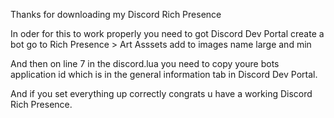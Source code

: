 Thanks for downloading my Discord Rich Presence

In oder for this to work properly you need to got Discord Dev Portal create a bot go to Rich Presence > Art Asssets add to images name large and min

And then on line 7 in the discord.lua you need to copy youre bots application id which is in the general information tab in Discord Dev Portal. 

And if you set everything up correctly congrats u have a working Discord Rich Presence.
